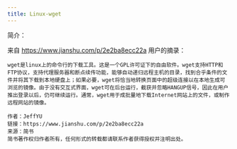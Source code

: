 ```yaml
---
title: Linux-wget
---
```


简介：

来自 https://www.jianshu.com/p/2e2ba8ecc22a 用户的摘录：

```text
wget是linux上的命令行的下载工具。这是一个GPL许可证下的自由软件。wget支持HTTP和FTP协议，支持代理服务器和断点续传功能，能够自动递归远程主机的目录，找到合乎条件的文件并将其下载到本地硬盘上；如果必要，wget将恰当地转换页面中的超级连接以在本地生成可浏览的镜像。由于没有交互式界面，wget可在后台运行，截获并忽略HANGUP信号，因此在用户推出登录以后，仍可继续运行。通常，wget用于成批量地下载Internet网站上的文件，或制作远程网站的镜像。

作者：JeffYU
链接：https://www.jianshu.com/p/2e2ba8ecc22a
来源：简书
简书著作权归作者所有，任何形式的转载都请联系作者获得授权并注明出处。
```